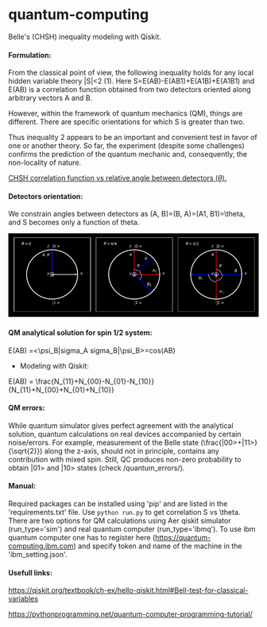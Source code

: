 # quantum-computing
Belle's (CHSH) inequality modeling with Qiskit.

#### Formulation:

From the classical point of view, the following inequality holds for any local hidden variable theory |S|<2 (1).
Here S=E(AB)-E(AB1)+E(A1B)+E(A1B1) and E(AB) is a correlation function obtained from two detectors oriented along arbitrary vectors A and B.

However, within the framework of quantum mechanics (QM), things are different. There are specific orientations for which S is greater than two.  

Thus inequality 2 appears to be an important and convenient test in favor of one or another theory.  So far, the experiment (despite some challenges) confirms the prediction of the quantum mechanic and, consequently, the non-locality of nature.

[CHSH correlation function vs relative angle between detectors ($\theta$).](/images/correlation.png)


#### Detectors orientation:

 We constrain angles between detectors as (A, B)=(B, A)=(A1, B1)=\theta, and S becomes only a function of theta.  
 
 ![Positions of detectors (A, A1, B, B1). Bloch's spheres were projected onto xz plane.](/images/bloch_sphere.png)


#### QM analytical solution for spin 1/2 system:

E(AB) =<\psi_B|sigma_A sigma_B|\psi_B>=cos(AB)

- Modeling with Qiskit:

E(AB) = \frac{N_{11}+N_{00}-N_{01}-N_{10}}{N_{11}+N_{00}+N_{01}+N_{10}}

#### QM errors:

While quantum simulator gives perfect agreement with the analytical solution, quantum calculations on real devices accompanied by certain noise/errors.  For example, measurement of the  Belle state (\frac{|00>+|11>}{\sqrt{2}}) along the z-axis, should not in principle, contains any contribution with mixed spin. Still, QC produces non-zero probability to obtain  |01> and |10> states (check /quantum_errors/).


#### Manual:

Required packages can be installed using 'pip' and are listed in the 'requirements.txt' file.
Use `python run.py` to get correlation S vs \theta. There are two options for QM calculations using Aer qiskit simulator (run_type='sim') and real quantum computer (run_type='ibmq'). To use ibm quantum computer one has to register here (https://quantum-computing.ibm.com) and specify token and name of the machine in the 'ibm_setting.json'.

#### Usefull links:

https://qiskit.org/textbook/ch-ex/hello-qiskit.html#Bell-test-for-classical-variables

https://pythonprogramming.net/quantum-computer-programming-tutorial/
